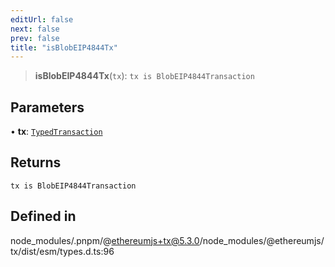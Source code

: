 ```yaml
---
editUrl: false
next: false
prev: false
title: "isBlobEIP4844Tx"
---
```


> **isBlobEIP4844Tx**(`tx`): `tx is BlobEIP4844Transaction`

## Parameters

• **tx**: [`TypedTransaction`](/reference/tevm/tx/type-aliases/typedtransaction/)

## Returns

`tx is BlobEIP4844Transaction`

## Defined in

node\_modules/.pnpm/@ethereumjs+tx@5.3.0/node\_modules/@ethereumjs/tx/dist/esm/types.d.ts:96
